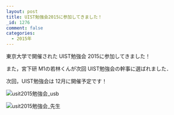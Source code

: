 ```yaml
---
layout: post
title: UIST勉強会2015に参加してきました！
_id: 1276
comment: false
categories:
  - 2015年
---
```


東京大学で開催された UIST勉強会 2015に参加してきました！

また，宮下研 M1の若林くんが次回 UIST勉強会の幹事に選ばれました．

次回，UIST勉強会は 12月に開催予定です！

![usit2015勉強会_usb](/wp-content/uploads/2015/09/usit2015勉強会_usb1.jpg)

![usit2015勉強会_先生](/wp-content/uploads/2015/09/usit2015勉強会_先生.jpg)
